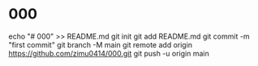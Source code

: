 # 000

echo "# 000" >> README.md
git init
git add README.md
git commit -m "first commit"
git branch -M main
git remote add origin https://github.com/zimu0414/000.git
git push -u origin main
